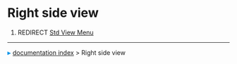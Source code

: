 # Right side view
1.  REDIRECT [Std View Menu](Std_View_Menu.md)



---
![](images/Right_arrow.png) [documentation index](../README.md) > Right side view
